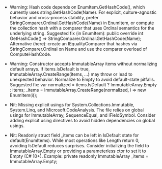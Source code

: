 - Warning: Hash code depends on EnumItem.GetHashCode(), which currently uses string.GetHashCode(Name). For explicit, culture-agnostic behavior and cross-process stability, prefer StringComparer.Ordinal.GetHashCode(Name) in EnumItem, or compute the collection hash with a comparer that uses Ordinal semantics for the underlying string.
  Suggested fix (in EnumItem):
  public override int GetHashCode() => StringComparer.Ordinal.GetHashCode(Name);
  Alternative (here): create an IEqualityComparer<EnumItem> that hashes via StringComparer.Ordinal on Name and use the comparer overload of ComputeHashCode.

- Warning: Constructor accepts ImmutableArray<IFieldSymbol> items without normalizing default arrays. If items.IsDefault is true, ImmutableArray.CreateRange(items, ...) may throw or lead to unexpected behavior. Normalize to Empty to avoid default-state pitfalls.
  Suggested fix:
  var normalized = items.IsDefault ? ImmutableArray<IFieldSymbol>.Empty : items;
  _items = ImmutableArray.CreateRange(normalized, i => new EnumItem(i));

- Nit: Missing explicit usings for System.Collections.Immutable, System.Linq, and Microsoft.CodeAnalysis. The file relies on global usings for ImmutableArray, SequenceEqual, and IFieldSymbol. Consider adding explicit using directives to avoid hidden dependencies on global usings.

- Nit: Readonly struct field _items can be left in IsDefault state for default(EnumItems). While most operations like Length return 0, avoiding IsDefault reduces surprises. Consider initializing the field to ImmutableArray<EnumItem>.Empty or providing a parameterless ctor to set it to Empty (C# 10+).
  Example:
  private readonly ImmutableArray<EnumItem> _items = ImmutableArray<EnumItem>.Empty;
